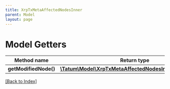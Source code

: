 ```yaml
---
title: XrpTxMetaAffectedNodesInner
parent: Model
layout: page
---
```


# Model Getters

Method name | Return type | Description | Notes
------------ | ------------- | ------------- | -------------
**getModifiedNode()** | [**\Tatum\Model\XrpTxMetaAffectedNodesInnerModifiedNode**](XrpTxMetaAffectedNodesInnerModifiedNode.md) |  | [optional]

[[Back to Index]](../index.md)
